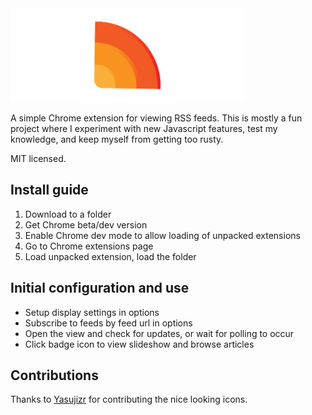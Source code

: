 <img src="/logo/GithubRead.me.png" alt="Proje ismi" height="150px">

A simple Chrome extension for viewing RSS feeds. This is mostly a fun project where I experiment with new Javascript features, test my knowledge, and keep myself from getting too rusty.

MIT licensed.

## Install guide
1. Download to a folder
2. Get Chrome beta/dev version
3. Enable Chrome dev mode to allow loading of unpacked extensions
4. Go to Chrome extensions page
5. Load unpacked extension, load the folder

## Initial configuration and use
* Setup display settings in options
* Subscribe to feeds by feed url in options
* Open the view and check for updates, or wait for polling to occur
* Click badge icon to view slideshow and browse articles

## Contributions
Thanks to [Yasujizr](https://github.com/Yasujizr) for contributing the nice looking icons.
